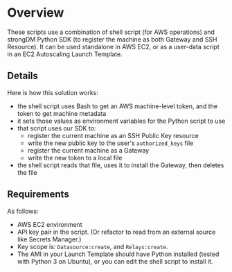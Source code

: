 # Overview

These scripts use a combination of shell script (for AWS operations) and strongDM Python SDK (to register the machine as both Gateway and SSH Resource). It can be used standalone in AWS EC2, or as a user-data script in an EC2 Autoscaling Launch Template.

## Details

Here is how this solution works:

- the shell script uses Bash to get an AWS machine-level token, and the token to get machine metadata
- it sets those values as environment variables for the Python script to use
- that script uses our SDK to:
  - register the current machine as an SSH Public Key resource
  - write the new public key to the user's `authorized_keys` file
  - register the current machine as a Gateway
  - write the new token to a local file
- the shell script reads that file, uses it to install the Gateway, then deletes the file

## Requirements

As follows:

- AWS EC2 environment
- API key pair in the script. (Or refactor to read from an external source like Secrets Manager.)
- Key scope is: `Datasource:create`, and `Relays:create`.
- The AMI in your Launch Template should have Python installed (tested with Python 3 on Ubuntu), or you can edit the shell script to install it.
